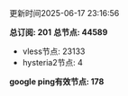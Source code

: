 更新时间2025-06-17 23:16:56

**总订阅: 201**
**总节点: 44589**
- vless节点: 23133
- hysteria2节点: 4

**google ping有效节点: 178**
